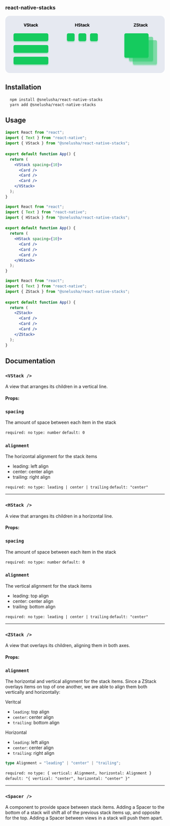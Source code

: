 ### react-native-stacks

![stacks](/assets/readme-stacks.png)

## Installation

```console
  npm install @snelusha/react-native-stacks
  yarn add @snelusha/react-native-stacks
```

## Usage

```jsx
import React from "react";
import { Text } from "react-native";
import { VStack } from "@snelusha/react-native-stacks";

export default function App() {
  return (
    <VStack spacing={10}>
      <Card />
      <Card />
      <Card />
    </VStack>
  );
}
```

```jsx
import React from "react";
import { Text } from "react-native";
import { HStack } from "@snelusha/react-native-stacks";

export default function App() {
  return (
    <HStack spacing={10}>
      <Card />
      <Card />
      <Card />
    </HStack>
  );
}
```

```jsx
import React from "react";
import { Text } from "react-native";
import { ZStack } from "@snelusha/react-native-stacks";

export default function App() {
  return (
    <ZStack>
      <Card />
      <Card />
      <Card />
    </ZStack>
  );
}
```

## Documentation

### `<VStack />`

A view that arranges its children in a vertical line.

#### Props:

### `spacing`

The amount of space between each item in the stack

`required: no`
`type: number`
`default: 0`

### `alignment`

The horizontal alignment for the stack items

- leading: left align
- center: center align
- trailing: right align

`required: no`
`type: leading | center | trailing`
`default: "center"`

---

### `<HStack />`

A view that arranges its children in a horizontal line.

#### Props:

### `spacing`

The amount of space between each item in the stack

`required: no`
`type: number`
`default: 0`

### `alignment`

The vertical alignment for the stack items

- leading: top align
- center: center align
- trailing: bottom align

`required: no`
`type: leading | center | trailing`
`default: "center"`

---

### `<ZStack />`

A view that overlays its children, aligning them in both axes.

#### Props:

### `alignment`

The horizontal and vertical alignment for the stack items. Since a ZStack overlays items on top of one another, we are able to align them both vertically and horizontally:

Veritcal

- `leading`: top align
- `center`: center align
- `trailing`: bottom align

Horizontal

- `leading`: left align
- `center`: center align
- `trailing`: right align

```typescript
type Alignment = "leading" | "center" | "trailing";
```

`required: no`
`type: { vertical: Alignment, horizontal: Alignment }`
`default: "{ vertical: "center", horizontal: "center" }"`

---

### `<Spacer />`

A component to provide space between stack items. Adding a Spacer to the bottom of a stack will shift all of the previous stack items up, and opposite for the top. Adding a Spacer between views in a stack will push them apart.
